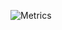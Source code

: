 ![Metrics](https://metrics.lecoq.io/Herazur?template=classic&isocalendar=1&languages=1&habits=1&introduction=1&music=1&base.indepth=false&isocalendar.duration=half-year&languages.limit=8&languages.threshold=0&languages.other=false&languages.colors=github&languages.sections=most-used&languages.indepth=false&languages.analysis.timeout=15&languages.categories=markup%2C%20programming&languages.recent.categories=markup%2C%20programming&languages.recent.load=300&languages.recent.days=14&habits.from=200&habits.days=14&habits.facts=true&habits.charts=false&habits.charts.type=classic&habits.trim=false&introduction.title=true&music.provider=spotify&music.mode=recent&music.limit=4&music.played.at=false&music.time.range=short&music.top.type=tracks&music.user=.user.login&config.timezone=Europe%2FIstanbul)

